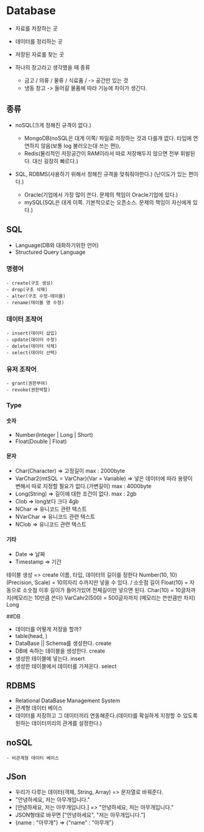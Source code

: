 # Database
  - 자료를 저장하는 곳
  - 데이터를 정리하는 곳
  - 저장된 자료를 찾는 곳

  - 하나의 창고라고 생각했을 때 종류
	- 금고 / 의류 / 물류 / 식료품 / -> 공간만 있는 것 
	- 냉동 창고 -> 들어갈 물품에 따라 기능에 차이가 생긴다.

## 종류
  - noSQL(크게 정해진 규격이 없다.)
    - MongoDB(noSQL은 대게 이쪽/ 파일로 저장하는 것과 다를개 없다. 타입에 연연하지 않음(보통 log 불러오는대 쓰는 편)), 
    - Redis(물리적인 저장공간이 RAM이라서 따로 저장해두지 않으면 전부 휘발된다. 대신 굉장히 빠르다.)
	
  - SQL, RDBMS(사용하기 위해서 정해진 규격을 맞춰줘야한다.)
		   (난이도가 있는 편이다.)
	- Oracle(기업에서 가장 많이 쓴다. 문제의 책임이 Oracle기업에 있다.)
	- mySQL(SQL은 대게 이쪽. 기본적으로는 오픈소스. 문제의 책임이 자신에게 있다.)
	
## SQL
  - Language(DB와 대화하기위한 언어)
  - Structured Query Language
  
### 명령어	
	- create(구조 생성)
	- drop(구조 삭제)
	- alter(구조 수정-테이블)
	- rename(테이블 명 수정)
	
### 데이터 조작어	
	- insert(데이터 삽입)
	- update(데이터 수정)
	- delete(데이터 삭제)
	- select(데이터 선택)
	
### 유저 조작어
	- grant(권한부여)
	- revoke(권한박탈)

### Type

#### 숫자
  - Number(Integer | Long | Short)
  - Float(Double | Float)
#### 문자
  - Char(Character) => 고정길이 max : 2000byte
  - VarChar2(mtSQL = VarChar)(Var = Variable) => 넣은 데이터에 따라 용량이 변해서 따로 지정할 필요가 없다.(가변길이)   max : 4000byte                                                                                                                                                                                                                                                                                                                                                                                                                          
  - Long(String) => 길이에 대한 조건이 없다. max : 2gb
  - Clob => long보다 크다 4gb
  - NChar => 유니코드 관련 텍스트 
  - NVarChar => 유니코드 관련 텍스트
  - NClob => 유니코드 관련 텍스트

#### 기타
  - Date => 날짜
  - Timestamp => 기간
	
	
테이블 생성 => create
이름, 타입, 데이터의 길이를 정한다
Number(10, 10)(Precision, Scale) = 10의자리 수까지만 넣을 수 있다. / 소숫점 길이
Float(10) = 자동으로 소숫점 이후 길이가 들어가있어 전체길이만 넣으면 된다.
Char(10) = 10글자까지(메모리는 10만큼 쓴다)
VarCahr2(500) = 500글자까지 (메모리는 쓴만큼만 차지)
Long 
	
##DB 
  - 데이터를 어떻게 저장을 할까?
  - table(head, )
  - DataBase || Schema를 생성한다. create
  - DB에 속하는 데이블을 생성한다. create
  - 생성한 테이블에 넣는다. insert
  - 생성한 테이블에서 데이터를 가져온다. select


## RDBMS
  - Relational DataBase Management System
  - 관계형 데이터 베이스
  - 데이터를 저장하고 그 데이터끼리 연동해준다.(데이터를 확실하게 지정할 수 있도록 원하는 데이터끼리의 관계를 설정한다.)
	
## noSQL
	- 비관계형 데이터 베이스
	
## JSon
  - 우리가 다루는 데이터(객체, String, Array) => 문자열로 바꿔준다.
  - "안녕하세요, 저는 아무개입니다."
  - [안녕하세요, 저는 아무개입니다.] => "안녕하세요, 저는 아무개입니다."
  - JSON형태로 바꾸면 ["안녕하세요", "저는 아무개입니다."]
  - {name : "아무개"} => {"name" : "아무개"}